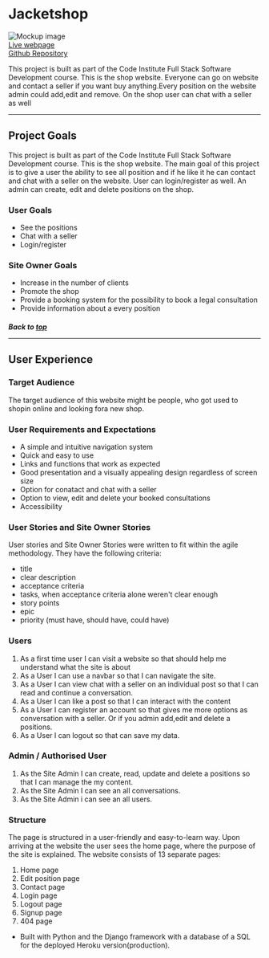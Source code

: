 # Jacketshop

![Mockup image](static/img/am_I_responsive.png)
<br>
[Live webpage](https://jacketshop.herokuapp.com/) 
<br>
[Github Repository](https://github.com/readytow0rk/pp4-Jacketshop)

This project is built as part of the Code Institute Full Stack Software Development course. This is the shop website.
Everyone can go on website and contact a seller if you want buy anything.Every position on the website admin could add,edit and remove. On the shop user can chat with a seller as well
<hr>

## Project Goals 
This project is built as part of the Code Institute Full Stack Software Development course. This is the shop website. The main goal of this project is to give a user the ability to see all position and if he like it he can contact and chat with a seller on the website.  User can login/register as well. An admin can create, edit and delete positions on the shop.

### User Goals 
- See the positions
- Chat with a seller
- Login/register

### Site Owner Goals
- Increase in the number of clients
- Promote the shop
- Provide a booking system for the possibility to book a legal consultation
- Provide information about a every position

##### Back to [top](#table-of-content)<hr>

## User Experience

### Target Audience

The target audience of this website might be people, who got used to shopin online and looking fora new shop. 

### User Requirements and Expectations
- A simple and intuitive navigation system
- Quick and easy to use
- Links and functions that work as expected
- Good presentation and a visually appealing design regardless of screen size
- Option for conatact and chat with a seller
- Option to view, edit and delete your booked consultations
- Accessibility

### User Stories and Site Owner Stories

User stories and Site Owner Stories were written to fit within the agile methodology. They have the following criteria:

* title
* clear description
* acceptance criteria
* tasks, when acceptance criteria alone weren't clear enough
* story points
* epic
* priority (must have, should have, could have)

### Users

1. As a first time user I can visit a website so that should help me understand what the site is about
2. As a User I can use a navbar so that I can navigate the site.
3. As a User I can view chat with a seller on an individual post so that I can read and continue a conversation.
4. As a User I can like a post so that I can interact with the content
5. As a User I can register an account so that gives me more options as conversation with a seller. Or if you admin add,edit and delete a positions.
6. As a User I can logout so that can save my data.

### Admin / Authorised User
1. As the Site Admin I can create, read, update and delete a positions so that I can manage the my content.
2. As the Site Admin I can see an all conversations.
3. As the Site Admin i can see an all users.

### Structure
The page is structured in a user-friendly and easy-to-learn way. Upon arriving at the website the user sees the home page, where the purpose of the site is explained. The website consists of 13 separate pages:
1. Home page 
2. Edit position page
3. Contact page
4. Login page
5. Logout page
6. Signup page
7. 404 page


- Built with Python and the Django framework with a database of a SQL for the deployed Heroku version(production).
